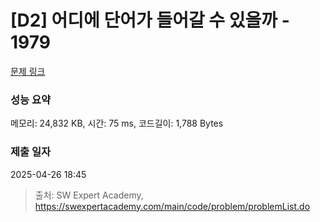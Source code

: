 # [D2] 어디에 단어가 들어갈 수 있을까 - 1979 

[문제 링크](https://swexpertacademy.com/main/code/problem/problemDetail.do?contestProbId=AV5PuPq6AaQDFAUq) 

### 성능 요약

메모리: 24,832 KB, 시간: 75 ms, 코드길이: 1,788 Bytes

### 제출 일자

2025-04-26 18:45



> 출처: SW Expert Academy, https://swexpertacademy.com/main/code/problem/problemList.do